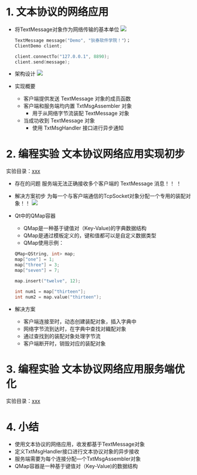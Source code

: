 # 1. 文本协议的网络应用
- 将TextMessage对象作为网络传输的基本单位
    ![](vx_images/.png)
    ```c
    TextMessage message("Demo", "狄泰软件学院！"）；
    ClientDemo client;

    client.connectTo("127.0.0.1", 8890);
    client.send(message);
    ```

- 架构设计
    ![](vx_images/.png)

- 实现概要
    - 客户端提供发送 TextMessage 对象的成员函数
    - 客户端和服务端均内置 TxtMsgAssembler 对象
        - 用于从网络字节流装配 TextMessage 对象
    - 当成功收到 TextMessage 对象
        - 使用 TxtMsgHandler 接口进行异步通知

# 2. 编程实验 文本协议网络应用实现初步
实验目录：[xxx](vx_attachments\xxx)

- 存在的问题
    服务端无法正确接收多个客户端的 TextMessage 消息！！ ！

- 解决方案初步
    为每一个与客户端通信的TcpSocket对象分配一个专用的装配对象！！
    ![](vx_images/.png)

-  Qt中的QMap容器
    - QMap是一种基于键值对（Key-Value)的字典数据结构
    - QMap是通过模板定义的，键和值都可以是自定义数据类型
    - QMap使用示例：

    ```c
    QMap<QString, int> map;
    map["one"] = 1;
    map["three"] = 3;
    map["seven"] = 7;

    map.insert("twelve", 12);

    int num1 = map["thirteen"];
    int num2 = map.value("thirteen");
    ```

- 解决方案
    - 客户端连接至时，动态创建装配对象，插入字典中
    - 网络字节流到达时，在字典中查找对織配对象
    - 通过查找到的装配对象处理字节流
    - 客户端断开时，销毁对应的装配对象

# 3. 编程实验 文本协议网络应用服务端优化
实验目录：[xxx](vx_attachments\xxx)

# 4. 小结
- 使用文本协议的网络应用，收发都基于TextMessage对象
- 定义TxtMsgHandler接口进行文本协议对象的异步接收
- 服务端需要为每个连接分配—个TxtMsgAssembler对象
- QMap容器是一种基于键值对（Key-Value)的数据结构
